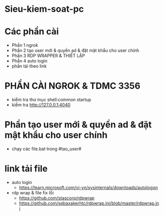 
# Sieu-kiem-soat-pc
# Các phần cài 
+ Phần 1 ngrok
+ Phần 2 tạo user mới & quyền ad & đặt mật khẩu cho user chính 
+ Phần 3 RDP WRAPPER & THIẾT LẬP
+ Phần 4 auto login
+ phần tải theo link

# PHẦN CÀI NGROK & TDMC 3356
- kiểm tra thư mục shell:common startup
- kiểm tra http://127.0.0.1:4040

# Phần tạo user mới & quyền ad & đặt mật khẩu cho user chính 
+ chạy các file.bat trong #tao_user#

# link tải file
+ auto login
   + https://learn.microsoft.com/vi-vn/sysinternals/downloads/autologon
+ rdp wrap & file fix lỗi
  + https://github.com/stascorp/rdpwrap
  + https://github.com/sebaxakerhtc/rdpwrap.ini/blob/master/rdpwrap.ini
